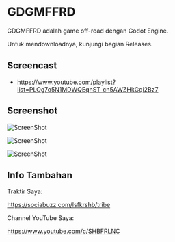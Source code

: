 # GDGMFFRD
 
GDGMFFRD adalah game off-road dengan Godot Engine.

Untuk mendownloadnya, kunjungi bagian Releases.

## Screencast

- https://www.youtube.com/playlist?list=PLOg7o5N1MDWQEqnST_cn5AWZHkGqi2Bz7

## Screenshot

![ScreenShot](https://github.com/shbfrlnc/GDGMFFRD/blob/main/assets/GDGMFFRD4.png)

![ScreenShot](https://github.com/shbfrlnc/GDGMFFRD/blob/main/assets/GDGMFFRD7.png)

![ScreenShot](https://github.com/shbfrlnc/GDGMFFRD/blob/main/assets/GDGMFFRD8.png)

## Info Tambahan

Traktir Saya:

https://sociabuzz.com/lsfkrshb/tribe

Channel YouTube Saya:

https://www.youtube.com/c/SHBFRLNC
